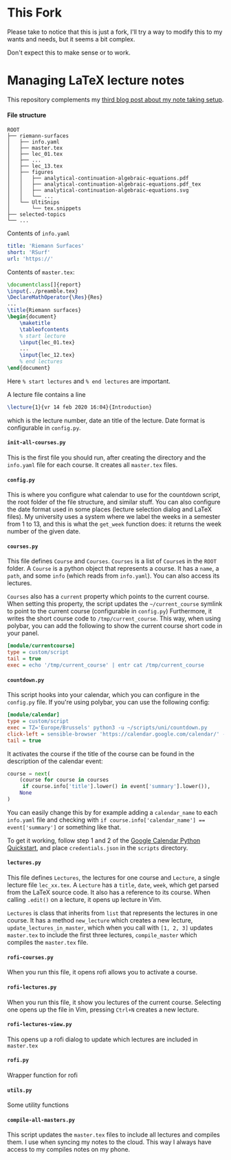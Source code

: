 # This Fork
Please take to notice that this is just a fork, I'll try a way to modify this
to my wants and needs, but it seems a bit complex.

Don't expect this to make sense or to work.


# Managing LaTeX lecture notes

This repository complements my [third blog post about my note taking setup](https://castel.dev/post/lecture-notes-3).

#### File structure

```
ROOT
├── riemann-surfaces
│   ├── info.yaml
│   ├── master.tex
│   ├── lec_01.tex
│   ├── ...
│   ├── lec_13.tex
│   ├── figures
│   │   ├── analytical-continuation-algebraic-equations.pdf
│   │   ├── analytical-continuation-algebraic-equations.pdf_tex
│   │   ├── analytical-continuation-algebraic-equations.svg
│   │   └── ...
│   └── UltiSnips
│       └── tex.snippets
├── selected-topics
└── ...
```

Contents of `info.yaml`
```yaml
title: 'Riemann Surfaces'
short: 'RSurf'
url: 'https://'
```

Contents of  `master.tex`:

```tex
\documentclass[]{report}
\input{../preamble.tex}
\DeclareMathOperator{\Res}{Res}
...
\title{Riemann surfaces}
\begin{document}
    \maketitle
    \tableofcontents
    % start lecture
    \input{lec_01.tex}
    ...
    \input{lec_12.tex}
    % end lectures
\end{document}
```

Here `% start lectures` and `% end lectures` are important.

A lecture file contains a line
```latex
\lecture{1}{vr 14 feb 2020 16:04}{Introduction}
```
which is the lecture number, date an title of the lecture. Date format is configurable in `config.py`.

#### `init-all-courses.py`

This is the first file you should run, after creating the directory and the `info.yaml` file for each course. It creates all `master.tex` files.

#### `config.py`

This is where you configure what calendar to use for the countdown script, the root folder of the file structure, and similar stuff. You can also configure the date format used in some places (lecture selection dialog and LaTeX files).
My university uses a system where we label the weeks in a semester from 1 to 13, and this is what the `get_week` function does: it returns the week number of the given date.

#### `courses.py`

This file defines `Course` and `Courses`.
`Courses` is a list of `Course`s in the `ROOT` folder.
A `Course` is a python object that represents a course.
It has a `name`, a `path`, and some `info` (which reads from `info.yaml`).
You can also access its lectures.

`Courses` also has a `current` property which points to the current course.
When setting this property, the script updates the `~/current_course` symlink to point to the current course (configurable in `config.py`)
Furthermore, it writes the short course code to `/tmp/current_course`.
This way, when using polybar, you can add the following to show the current course short code in your panel.

```ini
[module/currentcourse]
type = custom/script
tail = true
exec = echo '/tmp/current_course' | entr cat /tmp/current_course
```


#### `countdown.py`

This script hooks into your calendar, which you can configure in the `config.py` file.
If you're using polybar, you can use the following config:

```ini
[module/calendar]
type = custom/script
exec = TZ='Europe/Brussels' python3 -u ~/scripts/uni/countdown.py
click-left = sensible-browser 'https://calendar.google.com/calendar/' -- &
tail = true
```

It activates the course if the title of the course can be found in the description of the calendar event:
```python
course = next(
    (course for course in courses
     if course.info['title'].lower() in event['summary'].lower()),
    None
)
```

You can easily change this by for example adding a `calendar_name` to each `info.yaml` file and checking with `if course.info['calendar_name'] == event['summary']` or something like that.

To get it working, follow step 1 and 2 of the [Google Calendar Python Quickstart](https://developers.google.com/calendar/quickstart/python), and place `credentials.json` in the `scripts` directory.

#### `lectures.py`

This file defines `Lectures`, the lectures for one course and `Lecture`, a single lecture file `lec_xx.tex`.
A `Lecture` has a `title`, `date`, `week`, which get parsed from the LaTeX source code. It also has a reference to its course.
When calling `.edit()` on a lecture, it opens up lecture in Vim.

`Lectures` is class that inherits from `list` that represents the lectures in one course.
It has a method `new_lecture` which creates a new lecture, `update_lectures_in_master`, which when you call with `[1, 2, 3]` updates `master.tex` to include the first three lectures, `compile_master` which compiles the `master.tex` file.

#### `rofi-courses.py`

When you run this file, it opens rofi allows you to activate a course.

#### `rofi-lectures.py`

When you run this file, it show you lectures of the current course.
Selecting one opens up the file in Vim, pressing `Ctrl+N` creates a new lecture.

#### `rofi-lectures-view.py`

This opens up a rofi dialog to update which lectures are included in `master.tex`

#### `rofi.py`

Wrapper function for rofi

#### `utils.py`

Some utility functions

#### `compile-all-masters.py`

This script updates the `master.tex` files to include all lectures and compiles them. I use when syncing my notes to the cloud. This way I always have access to my compiles notes on my phone.
